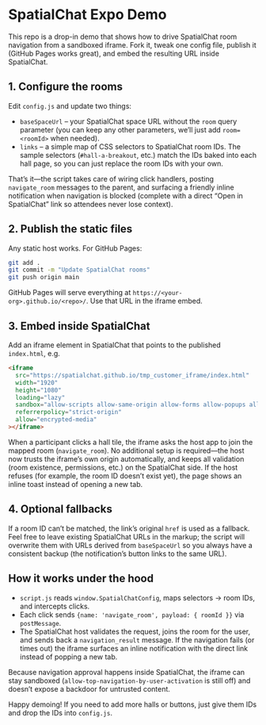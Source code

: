 # SpatialChat Expo Demo

This repo is a drop-in demo that shows how to drive SpatialChat room navigation from a sandboxed iframe. Fork it, tweak one config file, publish it (GitHub Pages works great), and embed the resulting URL inside SpatialChat.

## 1. Configure the rooms

Edit `config.js` and update two things:

- `baseSpaceUrl` – your SpatialChat space URL without the `room` query parameter (you can keep any other parameters, we’ll just add `room=<roomId>` when needed).
- `links` – a simple map of CSS selectors to SpatialChat room IDs. The sample selectors (`#hall-a-breakout`, etc.) match the IDs baked into each hall page, so you can just replace the room IDs with your own.

That’s it—the script takes care of wiring click handlers, posting `navigate_room` messages to the parent, and surfacing a friendly inline notification when navigation is blocked (complete with a direct “Open in SpatialChat” link so attendees never lose context).

## 2. Publish the static files

Any static host works. For GitHub Pages:

```bash
git add .
git commit -m "Update SpatialChat rooms"
git push origin main
```

GitHub Pages will serve everything at `https://<your-org>.github.io/<repo>/`. Use that URL in the iframe embed.

## 3. Embed inside SpatialChat

Add an iframe element in SpatialChat that points to the published `index.html`, e.g.

```html
<iframe
  src="https://spatialchat.github.io/tmp_customer_iframe/index.html"
  width="1920"
  height="1080"
  loading="lazy"
  sandbox="allow-scripts allow-same-origin allow-forms allow-popups allow-presentation allow-modals allow-downloads"
  referrerpolicy="strict-origin"
  allow="encrypted-media"
></iframe>
```

When a participant clicks a hall tile, the iframe asks the host app to join the mapped room (`navigate_room`). No additional setup is required—the host now trusts the iframe’s own origin automatically, and keeps all validation (room existence, permissions, etc.) on the SpatialChat side. If the host refuses (for example, the room ID doesn’t exist yet), the page shows an inline toast instead of opening a new tab.

## 4. Optional fallbacks

If a room ID can’t be matched, the link’s original `href` is used as a fallback. Feel free to leave existing SpatialChat URLs in the markup; the script will overwrite them with URLs derived from `baseSpaceUrl` so you always have a consistent backup (the notification’s button links to the same URL).

## How it works under the hood

- `script.js` reads `window.SpatialChatConfig`, maps selectors → room IDs, and intercepts clicks.
- Each click sends `{name: 'navigate_room', payload: { roomId }}` via `postMessage`.
- The SpatialChat host validates the request, joins the room for the user, and sends back a `navigation_result` message. If the navigation fails (or times out) the iframe surfaces an inline notification with the direct link instead of popping a new tab.

Because navigation approval happens inside SpatialChat, the iframe can stay sandboxed (`allow-top-navigation-by-user-activation` is still off) and doesn’t expose a backdoor for untrusted content.

Happy demoing! If you need to add more halls or buttons, just give them IDs and drop the IDs into `config.js`.
